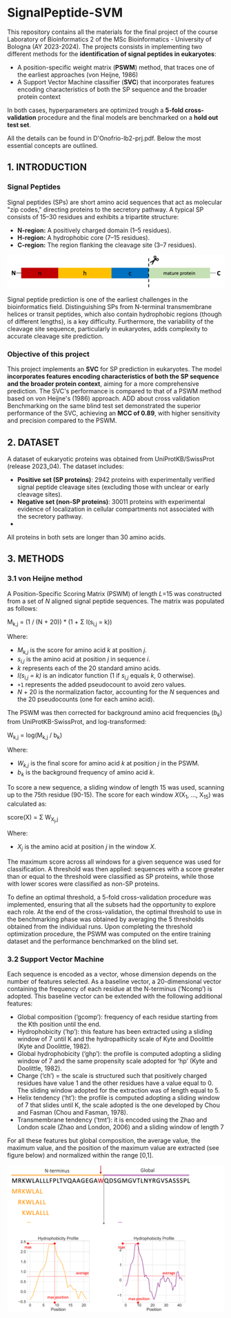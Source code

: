 # SignalPeptide-SVM

This repository contains all the materials for the final project of the course Laboratory of Bioinformatics 2 of the MSc Bioinformatics - University of Bologna (AY 2023-2024). 
The projects consists in implementing two different methods for the **identification of signal peptides in eukaryotes**: 
* A position-specific weight matrix (**PSWM**) method, that traces one of the earliest approaches (von Heijne, 1986)
* A Support Vector Machine classifier (**SVC**) that incorporates features encoding characteristics of both the SP sequence and the broader protein context

In both cases, hyperparameters are optimized trough a **5-fold cross-validation** procedure and the final models are benchmarked on a **hold out test set**. 

All the details can be found in D'Onofrio-lb2-prj.pdf. Below the most essential concepts are outlined.

## 1. INTRODUCTION
### Signal Peptides
Signal peptides (SPs) are short amino acid sequences that act as molecular "zip codes," directing proteins to the secretory pathway. A typical SP consists of 15–30 residues and exhibits a tripartite structure:

*   **N-region:** A positively charged domain (1–5 residues).
*   **H-region:** A hydrophobic core (7–15 residues).
*   **C-region:** The region flanking the cleavage site (3–7 residues).


![Alt text for the image](images/signalpeptide.png)

Signal peptide prediction is one of the earliest challenges in the bioinformatics field. Distinguishing SPs from N-terminal transmembrane helices or transit peptides, which also contain hydrophobic regions (though of different lengths), is a key difficulty. Furthermore, the variability of the cleavage site sequence, particularly in eukaryotes, adds complexity to accurate cleavage site prediction.

### Objective of this project
This project implements an **SVC** for SP prediction in eukaryotes. The model **incorporates features encoding characteristics of both the SP sequence and the broader protein context**, aiming for a more comprehensive prediction. The SVC's performance is compared to that of a PSWM method based on von Heijne's (1986) approach. 
ADD about cross validation
Benchmarking on the same blind test set demonstrated the superior performance of the SVC, achieving an **MCC of 0.89**, with higher sensitivity and precision compared to the PSWM.

## 2. DATASET 
A dataset of eukaryotic proteins was obtained from UniProtKB/SwissProt (release 2023_04). The dataset includes:

* **Positive set (SP proteins)**: 2942 proteins with experimentally verified signal peptide cleavage sites (excluding those with unclear or early cleavage sites).
* **Negative set (non-SP proteins)**: 30011 proteins with experimental evidence of localization in cellular compartments not associated with the secretory pathway.
* 
All proteins in both sets are longer than 30 amino acids.

## 3. METHODS
### 3.1 von Heijne method 
A Position-Specific Scoring Matrix (PSWM) of length *L*=15 was constructed from a set of *N* aligned signal peptide sequences. The matrix was populated as follows:

M<sub>k,j</sub> = (1 / (N + 20)) * (1 + Σ I(s<sub>i,j</sub> = k))

Where:

*   *M<sub>k,j</sub>* is the score for amino acid *k* at position *j*.
*   *s<sub>i,j</sub>* is the amino acid at position *j* in sequence *i*.
*   *k* represents each of the 20 standard amino acids.
*   *I(s<sub>i,j</sub> = k)* is an indicator function (1 if *s<sub>i,j</sub>* equals *k*, 0 otherwise).
*   `+1` represents the added pseudocount to avoid zero values.
*   *N* + 20 is the normalization factor, accounting for the *N* sequences and the 20 pseudocounts (one for each amino acid).

The PSWM was then corrected for background amino acid frequencies (*b<sub>k</sub>*) from UniProtKB-SwissProt, and log-transformed:

W<sub>k,j</sub> = log(M<sub>k,j</sub> / b<sub>k</sub>)

Where:

*   *W<sub>k,j</sub>* is the final score for amino acid *k* at position *j* in the PSWM.
*   *b<sub>k</sub>* is the background frequency of amino acid *k*.

To score a new sequence, a sliding window of length 15 was used, scanning up to the 75th residue (90-15). The score for each window *X*(X<sub>1</sub>, ..., X<sub>15</sub>) was calculated as:

score(X) = Σ W<sub>X<sub>j</sub>,j</sub>

Where:

*   *X<sub>j</sub>* is the amino acid at position *j* in the window *X*.

The maximum score across all windows for a given sequence was used for classification. A threshold was then applied: sequences with a score greater than or equal to the threshold were classified as SP proteins, while those with lower scores were classified as non-SP proteins.

To define an optimal threshold, a 5-fold cross-validation procedure was implemented, ensuring that all the subsets had the opportunity to explore each role. At the end of the cross-validation, the optimal threshold to use in the benchmarking phase was obtained by averaging the 5 thresholds obtained from the individual runs. Upon completing the threshold optimization procedure, the PSWM was computed on the entire training dataset and the performance benchmarked on the blind set.

### 3.2 Support Vector Machine
Each sequence is encoded as a vector, whose dimension depends on the number of features selected. As a baseline vector, a 20-dimensional vector containing the frequency of each residue at the N-terminus (‘Ncomp’) is adopted. This baseline vector can be extended with the following additional features:
* Global composition (‘gcomp’): frequency of each residue starting from the Kth position until the end.
* Hydrophobicity (‘hp’): this feature has been extracted using a sliding window of 7 until K and the hydropathicity scale of Kyte and Doolittle (Kyte and Doolittle, 1982).
* Global hydrophobicity (‘ghp’): the profile is computed adopting a sliding window of 7 and the same propensity scale adopted for ‘hp’ (Kyte and Doolittle, 1982).
* Charge (‘ch’) = the scale is structured such that positively charged residues have value 1 and the other residues have a value equal to 0. The sliding window adopted for the extraction
  was of length equal to 5.
* Helix tendency (‘ht’): the profile is computed adopting a sliding window of 7 that slides until K, the scale adopted is the one developed by Chou and Fasman (Chou and Fasman, 1978).
* Transmembrane tendency (‘tmt’): it is encoded using the Zhao and London scale (Zhao and London, 2006) and a sliding window of length 7

For all these features but global composition, the average value, the maximum value, and the position of the maximum value are extracted (see figure below) and normalized within the range [0,1].


![Alt text for the image](images/sliding_window2.png)
